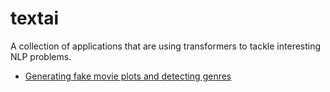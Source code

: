 # textai

A collection of applications that are using transformers to tackle interesting NLP problems.

- [Generating fake movie plots and detecting genres](https://github.com/polakowo/transformers/tree/master/MoviePlots)
